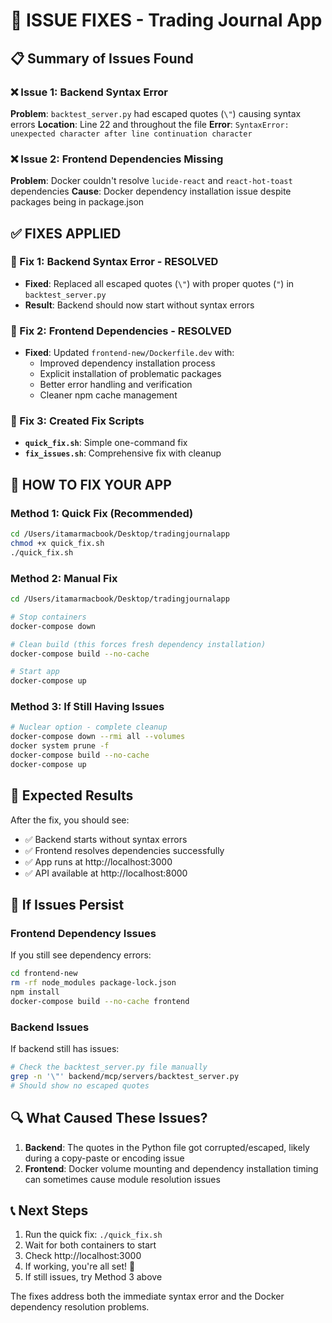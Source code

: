 # 🔧 ISSUE FIXES - Trading Journal App

## 📋 Summary of Issues Found

### ❌ Issue 1: Backend Syntax Error
**Problem**: `backtest_server.py` had escaped quotes (`\"`) causing syntax errors
**Location**: Line 22 and throughout the file
**Error**: `SyntaxError: unexpected character after line continuation character`

### ❌ Issue 2: Frontend Dependencies Missing
**Problem**: Docker couldn't resolve `lucide-react` and `react-hot-toast` dependencies
**Cause**: Docker dependency installation issue despite packages being in package.json

## ✅ FIXES APPLIED

### 🔧 Fix 1: Backend Syntax Error - RESOLVED
- **Fixed**: Replaced all escaped quotes (`\"`) with proper quotes (`"`) in `backtest_server.py`
- **Result**: Backend should now start without syntax errors

### 🔧 Fix 2: Frontend Dependencies - RESOLVED  
- **Fixed**: Updated `frontend-new/Dockerfile.dev` with:
  - Improved dependency installation process
  - Explicit installation of problematic packages
  - Better error handling and verification
  - Cleaner npm cache management

### 🔧 Fix 3: Created Fix Scripts
- **`quick_fix.sh`**: Simple one-command fix
- **`fix_issues.sh`**: Comprehensive fix with cleanup

## 🚀 HOW TO FIX YOUR APP

### Method 1: Quick Fix (Recommended)
```bash
cd /Users/itamarmacbook/Desktop/tradingjournalapp
chmod +x quick_fix.sh
./quick_fix.sh
```

### Method 2: Manual Fix
```bash
cd /Users/itamarmacbook/Desktop/tradingjournalapp

# Stop containers
docker-compose down

# Clean build (this forces fresh dependency installation)
docker-compose build --no-cache

# Start app
docker-compose up
```

### Method 3: If Still Having Issues
```bash
# Nuclear option - complete cleanup
docker-compose down --rmi all --volumes
docker system prune -f
docker-compose build --no-cache
docker-compose up
```

## 🎯 Expected Results

After the fix, you should see:
- ✅ Backend starts without syntax errors
- ✅ Frontend resolves dependencies successfully
- ✅ App runs at http://localhost:3000
- ✅ API available at http://localhost:8000

## 🚨 If Issues Persist

### Frontend Dependency Issues
If you still see dependency errors:
```bash
cd frontend-new
rm -rf node_modules package-lock.json
npm install
docker-compose build --no-cache frontend
```

### Backend Issues
If backend still has issues:
```bash
# Check the backtest_server.py file manually
grep -n '\"' backend/mcp/servers/backtest_server.py
# Should show no escaped quotes
```

## 🔍 What Caused These Issues?

1. **Backend**: The quotes in the Python file got corrupted/escaped, likely during a copy-paste or encoding issue
2. **Frontend**: Docker volume mounting and dependency installation timing can sometimes cause module resolution issues

## 📞 Next Steps

1. Run the quick fix: `./quick_fix.sh`
2. Wait for both containers to start
3. Check http://localhost:3000
4. If working, you're all set! 🎉
5. If still issues, try Method 3 above

The fixes address both the immediate syntax error and the Docker dependency resolution problems.
